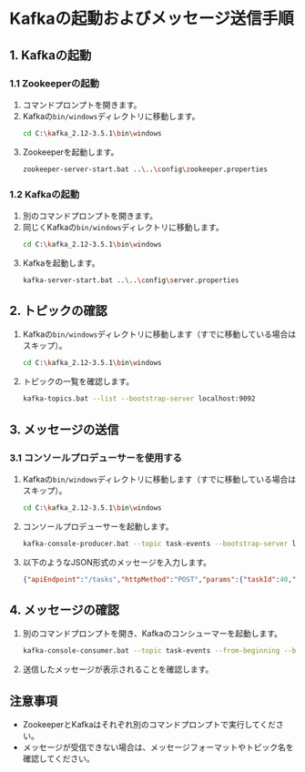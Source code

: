 # Kafkaの起動およびメッセージ送信手順

## 1. Kafkaの起動

### 1.1 Zookeeperの起動

1. コマンドプロンプトを開きます。
2. Kafkaの`bin/windows`ディレクトリに移動します。
   ```bash
   cd C:\kafka_2.12-3.5.1\bin\windows
   ```
3. Zookeeperを起動します。
   ```bash
   zookeeper-server-start.bat ..\..\config\zookeeper.properties
   ```

### 1.2 Kafkaの起動

1. 別のコマンドプロンプトを開きます。
2. 同じくKafkaの`bin/windows`ディレクトリに移動します。
   ```bash
   cd C:\kafka_2.12-3.5.1\bin\windows
   ```
3. Kafkaを起動します。
   ```bash
   kafka-server-start.bat ..\..\config\server.properties
   ```

## 2. トピックの確認

1. Kafkaの`bin/windows`ディレクトリに移動します（すでに移動している場合はスキップ）。
   ```bash
   cd C:\kafka_2.12-3.5.1\bin\windows
   ```
2. トピックの一覧を確認します。
   ```bash
   kafka-topics.bat --list --bootstrap-server localhost:9092
   ```

## 3. メッセージの送信

### 3.1 コンソールプロデューサーを使用する

1. Kafkaの`bin/windows`ディレクトリに移動します（すでに移動している場合はスキップ）。
   ```bash
   cd C:\kafka_2.12-3.5.1\bin\windows
   ```
2. コンソールプロデューサーを起動します。
   ```bash
   kafka-console-producer.bat --topic task-events --bootstrap-server localhost:9092
   ```
3. 以下のようなJSON形式のメッセージを入力します。
   ```json
   {"apiEndpoint":"/tasks","httpMethod":"POST","params":{"taskId":40,"title":"Sample Task","description":"This is a sample task.","completed":false}}
   ```

## 4. メッセージの確認

1. 別のコマンドプロンプトを開き、Kafkaのコンシューマーを起動します。
   ```bash
   kafka-console-consumer.bat --topic task-events --from-beginning --bootstrap-server localhost:9092
   ```
2. 送信したメッセージが表示されることを確認します。

## 注意事項
- ZookeeperとKafkaはそれぞれ別のコマンドプロンプトで実行してください。
- メッセージが受信できない場合は、メッセージフォーマットやトピック名を確認してください。
